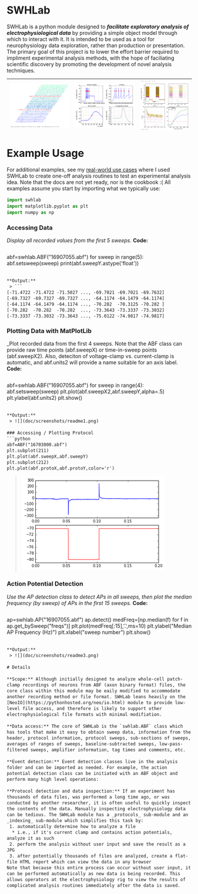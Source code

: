 # SWHLab
SWHLab is a python module designed to ***facilitate exploratory analysis of electrophysiological data*** by providing a simple object model through which to interact with it. It is intended to be used as a tool for neurophysiology data exploration, rather than production or presentation. The primary goal of this project is to lower the effort barrier required to impliment experimental analysis methods, with the hope of faciliating scientific discovery by promoting the development of novel analysis techniques. 

![](doc/screenshot4.png) | ![](doc/screenshot5.png) | ![](doc/screenshot6.png) 
---|---|---

# Example Usage
For additional examples, see my [real-world use cases](doc/uses) where I used SWHLab to create one-off analysis routines to test an experimental analysis idea. Note that the docs are not yet ready, nor is the cookbook :( All examples assume you start by importing what we typically use:
```python
import swhlab
import matplotlib.pyplot as plt
import numpy as np
```

### Accessing Data
_Display all recorded values from the first 5 sweeps._
**Code:**
 > ```python
abf=swhlab.ABF("16907055.abf")
for sweep in range(5):
    abf.setsweep(sweep)
    print(abf.sweepY.astype('float'))
```

**Output:**
 > ```
[-71.4722 -71.4722 -71.5027 ..., -69.7021 -69.7021 -69.7632]
[-69.7327 -69.7327 -69.7327 ..., -64.1174 -64.1479 -64.1174]
[-64.1174 -64.1479 -64.1174 ..., -70.282  -70.3125 -70.282 ]
[-70.282  -70.282  -70.282  ..., -73.3643 -73.3337 -73.3032]
[-73.3337 -73.3032 -73.3643 ..., -75.0122 -74.9817 -74.9817]
```

### Plotting Data with MatPlotLib
_Plot recorded data from the first 4 sweeps. Note that the ABF class can provide raw time points (abf.sweepX) or time-in-sweep points (abf.sweepX2). Also, deteciton of voltage-clamp vs. current-clamp is automatic, and abf.units2 will provide a name suitable for an axis label.
**Code:**
 > ```python
abf=swhlab.ABF("16907055.abf")
for sweep in range(4):
    abf.setsweep(sweep)
    plt.plot(abf.sweepX2,abf.sweepY,alpha=.5)
plt.ylabel(abf.units2)
plt.show()
```

**Output:**
 > ![](doc/screenshots/readme1.png)

### Accessing / Plotting Protocol
```python
abf=ABF("16703000.abf")
plt.subplot(211)
plt.plot(abf.sweepX,abf.sweepY)
plt.subplot(212)
plt.plot(abf.protoX,abf.protoY,color='r')
```
 > ![](doc/screenshots/protocol.png)

### Action Potential Detection
_Use the AP detection class to detect APs in all sweeps, then plot the median frequency (by sweep) of APs in the first 15 sweeps._
**Code:**
 > ```python
ap=swhlab.AP("16907055.abf")
ap.detect()
medFreq=[np.median(f) for f in ap.get_bySweep("freqs")]
plt.plot(medFreq[:15],'.',ms=10)
plt.ylabel("Median AP Frequency (Hz)")
plt.xlabel("sweep number")
plt.show()
```

**Output:**
 > ![](doc/screenshots/readme3.png)

# Details

**Scope:** Although initially designed to analyze whole-cell patch-clamp recordings of neurons from ABF (axon binary format) files, the core class within this module may be eaily modified to accommodate another recording method or file format. SWHLab leans heavily on the [NeoIO](https://pythonhosted.org/neo/io.html) module to provide low-level file access, and therefore is likely to support other electrophysiological file formats with minimal modifiation.

**Data access:** The core of SWHLab is the `swhlab.ABF` class which has tools that make it easy to obtain sweep data, information from the header, protocol information, protocol sweeps, sub-sections of sweeps, averages of ranges of sweeps, baseline-subtracted sweeps, low-pass-filtered sweeps, amplifier information, tag times and comments, etc.

**Event detection:** Event detection classes live in the analysis folder and can be imported as needed. For example, the action potential detection class can be initiated with an ABF object and perform many high level operations:

**Protocol detection and data inspection:** If an experiment has thousands of data files, was performed a long time ago, or was conducted by another researcher, it is often useful to quickly inspect the contents of the data. Manually inspecting electrophysiology data can be tedious. The SWHLab module has a _protocols_ sub-module and an _indexing_ sub-module which simplifies this task by:
 1. automatically determine how to analyze a file
  * i.e., if it's current clamp and contains action potentials, analyze it as such
 2. perform the analysis without user input and save the result as a JPG
 3. after potentially thousands of files are analyzed, create a flat-file HTML report which can view the data in any browser
Note that because this entire process can occur without user input, it can be performed automatically as new data is being recorded. This allows operators at the electrophysiology rig to view the results of complicated analysis routines immediately after the data is saved.
